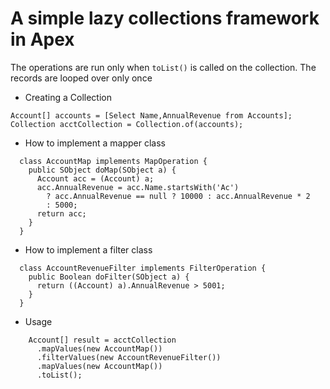 # A simple lazy collections framework in Apex

The operations are run only when `toList()` is called on the collection. The records are looped over only once

* Creating a Collection

```
Account[] accounts = [Select Name,AnnualRevenue from Accounts];
Collection acctCollection = Collection.of(accounts);
```

* How to implement a mapper class

```
  class AccountMap implements MapOperation {
    public SObject doMap(SObject a) {
      Account acc = (Account) a;
      acc.AnnualRevenue = acc.Name.startsWith('Ac')
        ? acc.AnnualRevenue == null ? 10000 : acc.AnnualRevenue * 2
        : 5000;
      return acc;
    }
  }
```

* How to implement a filter class

```
  class AccountRevenueFilter implements FilterOperation {
    public Boolean doFilter(SObject a) {
      return ((Account) a).AnnualRevenue > 5001;
    }
  }

```

* Usage

```
    Account[] result = acctCollection
      .mapValues(new AccountMap())
      .filterValues(new AccountRevenueFilter())
      .mapValues(new AccountMap())
      .toList();
```

